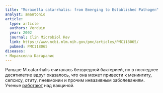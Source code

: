 ```yaml
---
title: "Moraxella catarrhalis: from Emerging to Established Pathogen"
analyst: amantonio
article:
  type: article
  authors: Verduin
  year: 2002
  journal: Clin Microbiol Rev
  link: https://www.ncbi.nlm.nih.gov/pmc/articles/PMC118065/
  pubmed: PMC118065
diseases:
- Моракселла Катаралис
---
```


Раньше M.catarrhalis считалась безвредной бактерией, но в последнее десятилетие вдруг оказалось, что она может привести к менингиту, сепсису, отиту, пневмонии и прочим инвазивным заболеваниям.
Ученые [работают](https://www.ncbi.nlm.nih.gov/pmc/articles/PMC4720561/) над вакциной.
